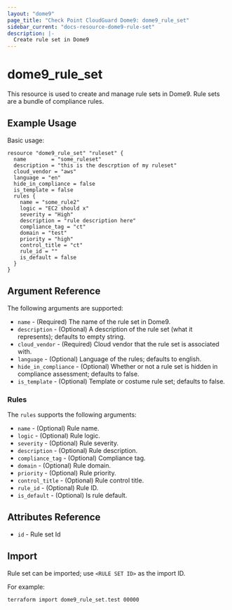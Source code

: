 ```yaml
---
layout: "dome9"
page_title: "Check Point CloudGuard Dome9: dome9_rule_set"
sidebar_current: "docs-resource-dome9-rule-set"
description: |-
  Create rule set in Dome9
---
```


# dome9_rule_set

This resource is used to create and manage rule sets in Dome9. Rule sets are a bundle of compliance rules.

## Example Usage

Basic usage:

```hcl
resource "dome9_rule_set" "ruleset" {
  name        = "some_ruleset"
  description = "this is the descrption of my ruleset"
  cloud_vendor = "aws"
  language = "en"
  hide_in_compliance = false
  is_template = false
  rules {
    name = "some_rule2"
    logic = "EC2 should x"
    severity = "High"
    description = "rule description here"
    compliance_tag = "ct"
    domain = "test"
    priority = "high"
    control_title = "ct"
    rule_id = ""
    is_default = false
  }
}

```

## Argument Reference

The following arguments are supported:

* `name` - (Required) The name of the rule set in Dome9.
* `description` - (Optional) A description of the rule set (what it represents); defaults to empty string.
* `cloud_vendor` - (Required) Cloud vendor that the rule set is associated with.
* `language` - (Optional) Language of the rules; defaults to english.
* `hide_in_compliance` - (Optional) Whether or not a rule set is hidden in compliance assessment; defaults to false.
* `is_template` - (Optional) Template or costume rule set; defaults to false.

### Rules 

The `rules` supports the following arguments:
    
* `name` - (Optional) Rule name.
* `logic` - (Optional) Rule logic.
* `severity` - (Optional) Rule severity.
* `description` - (Optional) Rule description.
* `compliance_tag` - (Optional) Compliance tag.
* `domain` - (Optional) Rule domain.
* `priority` - (Optional) Rule priority.
* `control_title` - (Optional) Rule control title.
* `rule_id` - (Optional) Rule ID.
* `is_default` - (Optional) Is rule default.

## Attributes Reference

* `id` - Rule set Id

## Import

Rule set can be imported; use `<RULE SET ID>` as the import ID. 

For example:

```shell
terraform import dome9_rule_set.test 00000
```
